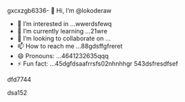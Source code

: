 gxcxzgb6336- 👋 Hi, I’m @lokoderaw
- 👀 I’m interested in ...wwerdsfewq
- 🌱 I’m currently learning ...21wre
- 💞️ I’m looking to collaborate on ...
- 📫 How to reach me ...88gdsffgfreret
- 😄 Pronouns: ...4641232635qqq
- ⚡ Fun fact: ...45dgfdsaafrrsfs02nhnhhgr
543dsfresdfsef
<!---2rht52
lokoderaw/lokoderaw is a ✨ special ✨ repository because its `README.md` (this file) appears onfff your GitHub profile456456.wer
53--->dfd7744
dsa152
